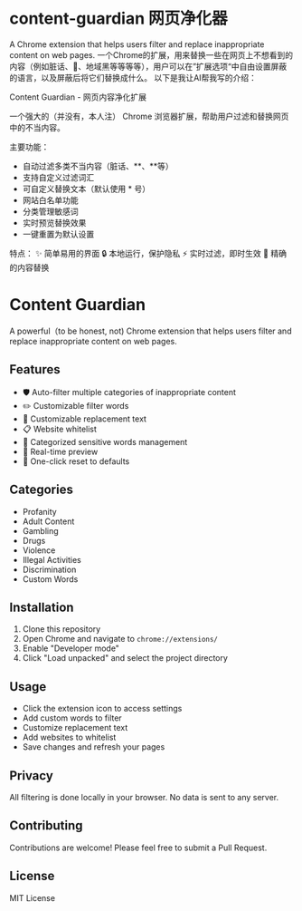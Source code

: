 # content-guardian 网页净化器
A Chrome extension that helps users filter and replace inappropriate content on web pages.
一个Chrome的扩展，用来替换一些在网页上不想看到的内容（例如脏话、🔞、地域黑等等等等），用户可以在”扩展选项“中自由设置屏蔽的语言，以及屏蔽后将它们替换成什么。
以下是我让AI帮我写的介绍：

Content Guardian - 网页内容净化扩展

一个强大的（并没有，本人注） Chrome 浏览器扩展，帮助用户过滤和替换网页中的不当内容。

主要功能：
- 自动过滤多类不当内容（脏话、**、**等）
- 支持自定义过滤词汇
- 可自定义替换文本（默认使用 * 号）
- 网站白名单功能
- 分类管理敏感词
- 实时预览替换效果
- 一键重置为默认设置

特点：
✨ 简单易用的界面
🔒 本地运行，保护隐私
⚡ 实时过滤，即时生效
🎯 精确的内容替换

# Content Guardian

A powerful（to be honest, not)  Chrome extension that helps users filter and replace inappropriate content on web pages.

## Features

- 🛡️ Auto-filter multiple categories of inappropriate content
- ✏️ Customizable filter words
- 🎨 Customizable replacement text
- 📋 Website whitelist
- 📑 Categorized sensitive words management
- 👀 Real-time preview
- 🔄 One-click reset to defaults

## Categories
- Profanity
- Adult Content
- Gambling
- Drugs
- Violence
- Illegal Activities
- Discrimination
- Custom Words

## Installation

1. Clone this repository
2. Open Chrome and navigate to `chrome://extensions/`
3. Enable "Developer mode"
4. Click "Load unpacked" and select the project directory

## Usage

- Click the extension icon to access settings
- Add custom words to filter
- Customize replacement text
- Add websites to whitelist
- Save changes and refresh your pages

## Privacy

All filtering is done locally in your browser. No data is sent to any server.

## Contributing

Contributions are welcome! Please feel free to submit a Pull Request.

## License

MIT License
